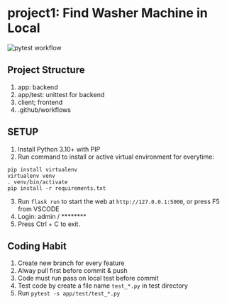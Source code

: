 # project1: Find Washer Machine in Local

![pytest workflow](https://github.com/tkminh/project1/actions/workflows/python-app.yml/badge.svg)


## Project Structure
1. app: backend
2. app/test: unittest for backend
3. client; frontend
4. .github/workflows


## SETUP
1. Install Python 3.10+ with PIP
2. Run command to install or active virtual environment for everytime:
```
pip install virtualenv
virtualenv venv
. venv/bin/activate
pip install -r requirements.txt
```
3. Run `flask run` to start the web at `http://127.0.0.1:5000`, or press F5 from VSCODE
4. Login: admin / ********
5. Press Ctrl + C to exit.


## Coding Habit
1. Create new branch for every feature
2. Alway pull first before commit & push
3. Code must run pass on local test before commit
4. Test code by create a file name `test_*.py` in test directory
5. Run `pytest -s app/test/test_*.py`
